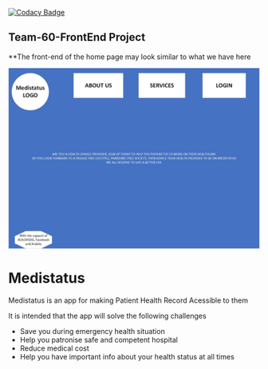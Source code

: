 [![Codacy Badge](https://api.codacy.com/project/badge/Grade/6599844a0ff64f61b66fcb5ee6e2f5ea)](https://app.codacy.com/gh/BuildForSDGCohort2/Team-60-FrontEnd?utm_source=github.com&utm_medium=referral&utm_content=BuildForSDGCohort2/Team-60-FrontEnd&utm_campaign=Badge_Grade_Settings)


## Team-60-FrontEnd Project

**The front-end of the home page may look similar to what we have here


![Alt text](https://github.com/BuildForSDGCohort2/Team-60-FrontEnd/blob/develop/medistat%20frontend.jpg?raw=true "FrontEnd Design")

# **Medistatus**


Medistatus is an app for making Patient Health Record Acessible to them

It is intended that the app will solve the following challenges
*  Save you during emergency health situation
*  Help you patronise safe and competent hospital
*  Reduce medical cost
*  Help you have important info about your health status at all times

